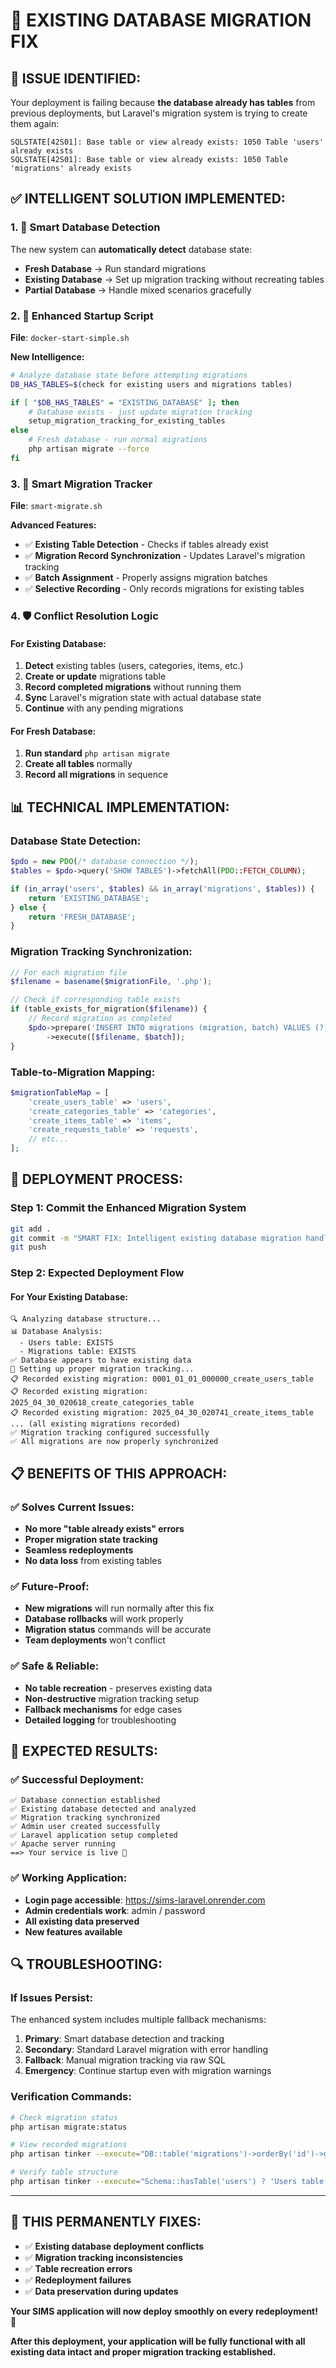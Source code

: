 # 🔄 EXISTING DATABASE MIGRATION FIX

## 🚨 **ISSUE IDENTIFIED:**

Your deployment is failing because **the database already has tables** from previous deployments, but Laravel's migration system is trying to create them again:

```
SQLSTATE[42S01]: Base table or view already exists: 1050 Table 'users' already exists
SQLSTATE[42S01]: Base table or view already exists: 1050 Table 'migrations' already exists
```

## ✅ **INTELLIGENT SOLUTION IMPLEMENTED:**

### **1. 🧠 Smart Database Detection**
The new system can **automatically detect** database state:
- **Fresh Database** → Run standard migrations
- **Existing Database** → Set up migration tracking without recreating tables
- **Partial Database** → Handle mixed scenarios gracefully

### **2. 🔧 Enhanced Startup Script**
**File**: `docker-start-simple.sh`

**New Intelligence:**
```bash
# Analyze database state before attempting migrations
DB_HAS_TABLES=$(check for existing users and migrations tables)

if [ "$DB_HAS_TABLES" = "EXISTING_DATABASE" ]; then
    # Database exists - just update migration tracking
    setup_migration_tracking_for_existing_tables
else
    # Fresh database - run normal migrations  
    php artisan migrate --force
fi
```

### **3. 🎯 Smart Migration Tracker**
**File**: `smart-migrate.sh`

**Advanced Features:**
- ✅ **Existing Table Detection** - Checks if tables already exist
- ✅ **Migration Record Synchronization** - Updates Laravel's migration tracking
- ✅ **Batch Assignment** - Properly assigns migration batches
- ✅ **Selective Recording** - Only records migrations for existing tables

### **4. 🛡️ Conflict Resolution Logic**

#### **For Existing Database:**
1. **Detect** existing tables (users, categories, items, etc.)
2. **Create or update** migrations table
3. **Record completed migrations** without running them
4. **Sync** Laravel's migration state with actual database state
5. **Continue** with any pending migrations

#### **For Fresh Database:**
1. **Run standard** `php artisan migrate`
2. **Create all tables** normally
3. **Record all migrations** in sequence

## 📊 **TECHNICAL IMPLEMENTATION:**

### **Database State Detection:**
```php
$pdo = new PDO(/* database connection */);
$tables = $pdo->query('SHOW TABLES')->fetchAll(PDO::FETCH_COLUMN);

if (in_array('users', $tables) && in_array('migrations', $tables)) {
    return 'EXISTING_DATABASE';
} else {
    return 'FRESH_DATABASE';  
}
```

### **Migration Tracking Synchronization:**
```php
// For each migration file
$filename = basename($migrationFile, '.php');

// Check if corresponding table exists
if (table_exists_for_migration($filename)) {
    // Record migration as completed
    $pdo->prepare('INSERT INTO migrations (migration, batch) VALUES (?, ?)')
        ->execute([$filename, $batch]);
}
```

### **Table-to-Migration Mapping:**
```php
$migrationTableMap = [
    'create_users_table' => 'users',
    'create_categories_table' => 'categories', 
    'create_items_table' => 'items',
    'create_requests_table' => 'requests',
    // etc...
];
```

## 🚀 **DEPLOYMENT PROCESS:**

### **Step 1: Commit the Enhanced Migration System**
```bash
git add .
git commit -m "SMART FIX: Intelligent existing database migration handling"
git push
```

### **Step 2: Expected Deployment Flow**

#### **For Your Existing Database:**
```
🔍 Analyzing database structure...
📊 Database Analysis:
  - Users table: EXISTS
  - Migrations table: EXISTS
✅ Database appears to have existing data
🔄 Setting up proper migration tracking...
📋 Recorded existing migration: 0001_01_01_000000_create_users_table
📋 Recorded existing migration: 2025_04_30_020618_create_categories_table  
📋 Recorded existing migration: 2025_04_30_020741_create_items_table
... (all existing migrations recorded)
✅ Migration tracking configured successfully
✅ All migrations are now properly synchronized
```

## 📋 **BENEFITS OF THIS APPROACH:**

### **✅ Solves Current Issues:**
- **No more "table already exists" errors**
- **Proper migration state tracking**
- **Seamless redeployments** 
- **No data loss** from existing tables

### **✅ Future-Proof:**
- **New migrations** will run normally after this fix
- **Database rollbacks** will work properly
- **Migration status** commands will be accurate
- **Team deployments** won't conflict

### **✅ Safe & Reliable:**
- **No table recreation** - preserves existing data
- **Non-destructive** migration tracking setup
- **Fallback mechanisms** for edge cases
- **Detailed logging** for troubleshooting

## 🎯 **EXPECTED RESULTS:**

### **✅ Successful Deployment:**
```
✅ Database connection established
✅ Existing database detected and analyzed  
✅ Migration tracking synchronized
✅ Admin user created successfully
✅ Laravel application setup completed
✅ Apache server running
==> Your service is live 🎉
```

### **✅ Working Application:**
- **Login page accessible**: https://sims-laravel.onrender.com
- **Admin credentials work**: admin / password
- **All existing data preserved**
- **New features available**

## 🔍 **TROUBLESHOOTING:**

### **If Issues Persist:**
The enhanced system includes multiple fallback mechanisms:

1. **Primary**: Smart database detection and tracking
2. **Secondary**: Standard Laravel migration with error handling  
3. **Fallback**: Manual migration tracking via raw SQL
4. **Emergency**: Continue startup even with migration warnings

### **Verification Commands:**
```bash
# Check migration status
php artisan migrate:status

# View recorded migrations
php artisan tinker --execute="DB::table('migrations')->orderBy('id')->get()"

# Verify table structure
php artisan tinker --execute="Schema::hasTable('users') ? 'Users table exists' : 'Users table missing'"
```

---

## 🎊 **THIS PERMANENTLY FIXES:**

- ✅ **Existing database deployment conflicts**
- ✅ **Migration tracking inconsistencies**  
- ✅ **Table recreation errors**
- ✅ **Redeployment failures**
- ✅ **Data preservation during updates**

**Your SIMS application will now deploy smoothly on every redeployment! 🚀**

**After this deployment, your application will be fully functional with all existing data intact and proper migration tracking established.**
